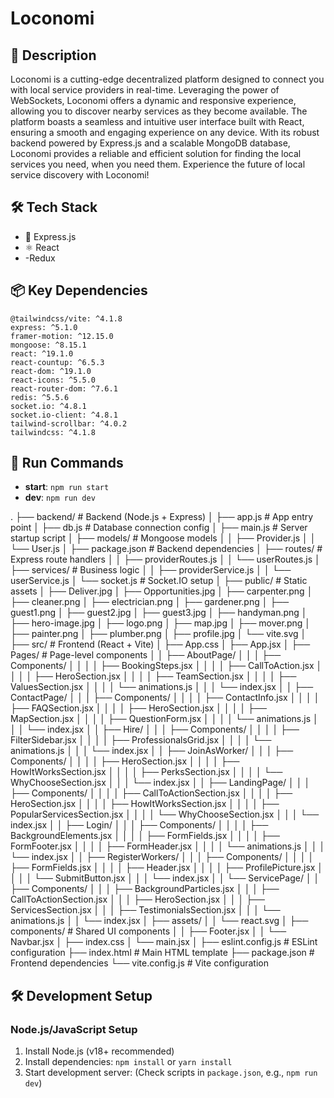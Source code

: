 # Loconomi

## 📝 Description

Loconomi is a cutting-edge decentralized platform designed to connect you with local service providers in real-time. Leveraging the power of WebSockets, Loconomi offers a dynamic and responsive experience, allowing you to discover nearby services as they become available. The platform boasts a seamless and intuitive user interface built with React, ensuring a smooth and engaging experience on any device. With its robust backend powered by Express.js and a scalable MongoDB database, Loconomi provides a reliable and efficient solution for finding the local services you need, when you need them. Experience the future of local service discovery with Loconomi!


## 🛠️ Tech Stack

- 🚀 Express.js
- ⚛️ React
- -Redux


## 📦 Key Dependencies

```
@tailwindcss/vite: ^4.1.8
express: ^5.1.0
framer-motion: ^12.15.0
mongoose: ^8.15.1
react: ^19.1.0
react-countup: ^6.5.3
react-dom: ^19.1.0
react-icons: ^5.5.0
react-router-dom: ^7.6.1
redis: ^5.5.6
socket.io: ^4.8.1
socket.io-client: ^4.8.1
tailwind-scrollbar: ^4.0.2
tailwindcss: ^4.1.8
```

## 🚀 Run Commands

- **start**: `npm run start`
- **dev**: `npm run dev`


.
├── backend/                  # Backend (Node.js + Express)
│   ├── app.js                 # App entry point
│   ├── db.js                  # Database connection config
│   ├── main.js                # Server startup script
│   ├── models/                # Mongoose models
│   │   ├── Provider.js
│   │   └── User.js
│   ├── package.json           # Backend dependencies
│   ├── routes/                # Express route handlers
│   │   ├── providerRoutes.js
│   │   └── userRoutes.js
│   ├── services/              # Business logic
│   │   ├── providerService.js
│   │   └── userService.js
│   └── socket.js              # Socket.IO setup
│
├── public/                    # Static assets
│   ├── Deliver.jpg
│   ├── Opportunities.jpg
│   ├── carpenter.png
│   ├── cleaner.png
│   ├── electrician.png
│   ├── gardener.png
│   ├── guest1.png
│   ├── guest2.jpg
│   ├── guest3.jpg
│   ├── handyman.png
│   ├── hero-image.jpg
│   ├── logo.png
│   ├── map.jpg
│   ├── mover.png
│   ├── painter.png
│   ├── plumber.png
│   ├── profile.jpg
│   └── vite.svg
│
├── src/                       # Frontend (React + Vite)
│   ├── App.css
│   ├── App.jsx
│   ├── Pages/                 # Page-level components
│   │   ├── AboutPage/
│   │   │   ├── Components/
│   │   │   │   ├── BookingSteps.jsx
│   │   │   │   ├── CallToAction.jsx
│   │   │   │   ├── HeroSection.jsx
│   │   │   │   ├── TeamSection.jsx
│   │   │   │   ├── ValuesSection.jsx
│   │   │   │   └── animations.js
│   │   │   └── index.jsx
│   │   ├── ContactPage/
│   │   │   ├── Components/
│   │   │   │   ├── ContactInfo.jsx
│   │   │   │   ├── FAQSection.jsx
│   │   │   │   ├── HeroSection.jsx
│   │   │   │   ├── MapSection.jsx
│   │   │   │   ├── QuestionForm.jsx
│   │   │   │   └── animations.js
│   │   │   └── index.jsx
│   │   ├── Hire/
│   │   │   ├── Components/
│   │   │   │   ├── FilterSidebar.jsx
│   │   │   │   ├── ProfessionalsGrid.jsx
│   │   │   │   └── animations.js
│   │   │   └── index.jsx
│   │   ├── JoinAsWorker/
│   │   │   ├── Components/
│   │   │   │   ├── HeroSection.jsx
│   │   │   │   ├── HowItWorksSection.jsx
│   │   │   │   ├── PerksSection.jsx
│   │   │   │   └── WhyChooseSection.jsx
│   │   │   └── index.jsx
│   │   ├── LandingPage/
│   │   │   ├── Components/
│   │   │   │   ├── CallToActionSection.jsx
│   │   │   │   ├── HeroSection.jsx
│   │   │   │   ├── HowItWorksSection.jsx
│   │   │   │   ├── PopularServicesSection.jsx
│   │   │   │   └── WhyChooseSection.jsx
│   │   │   └── index.jsx
│   │   ├── Login/
│   │   │   ├── Components/
│   │   │   │   ├── BackgroundElements.jsx
│   │   │   │   ├── FormFields.jsx
│   │   │   │   ├── FormFooter.jsx
│   │   │   │   ├── FormHeader.jsx
│   │   │   │   └── animations.js
│   │   │   └── index.jsx
│   │   ├── RegisterWorkers/
│   │   │   ├── Components/
│   │   │   │   ├── FormFields.jsx
│   │   │   │   ├── Header.jsx
│   │   │   │   ├── ProfilePicture.jsx
│   │   │   │   └── SubmitButton.jsx
│   │   │   └── index.jsx
│   │   └── ServicePage/
│   │       ├── Components/
│   │       │   ├── BackgroundParticles.jsx
│   │       │   ├── CallToActionSection.jsx
│   │       │   ├── HeroSection.jsx
│   │       │   ├── ServicesSection.jsx
│   │       │   ├── TestimonialsSection.jsx
│   │       │   └── animations.js
│   │       └── index.jsx
│   ├── assets/
│   │   └── react.svg
│   ├── components/            # Shared UI components
│   │   ├── Footer.jsx
│   │   └── Navbar.jsx
│   ├── index.css
│   └── main.jsx
│
├── eslint.config.js           # ESLint configuration
├── index.html                  # Main HTML template
├── package.json                # Frontend dependencies
└── vite.config.js              # Vite configuration



## 🛠️ Development Setup

### Node.js/JavaScript Setup
1. Install Node.js (v18+ recommended)
2. Install dependencies: `npm install` or `yarn install`
3. Start development server: (Check scripts in `package.json`, e.g., `npm run dev`)



